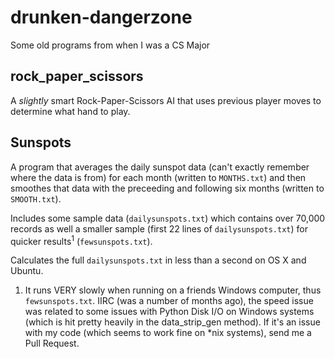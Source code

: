drunken-dangerzone
==================

Some old programs from when I was a CS Major

rock_paper_scissors
-------------------

A _slightly_ smart Rock-Paper-Scissors AI that uses previous player moves to determine what hand to play.

Sunspots
--------

A program that averages the daily sunspot data (can't exactly remember where the data is from) for each month (written to `MONTHS.txt`) and then smoothes that data with the preceeding and following six months (written to `SMOOTH.txt`).

Includes some sample data (`dailysunspots.txt`) which contains over 70,000 records as well a smaller sample (first 22 lines of `dailysunspots.txt`) for quicker results<sup>1</sup> (`fewsunspots.txt`).

Calculates the full `dailysunspots.txt` in less than a second on OS X and Ubuntu.

1. It runs VERY slowly when running on a friends Windows computer, thus `fewsunspots.txt`. IIRC (was a number of months ago), the speed issue was related to some issues with Python Disk I/O on Windows systems (which is hit pretty heavily in the data_strip_gen method). If it's an issue with my code (which seems to work fine on *nix systems), send me a Pull Request.
